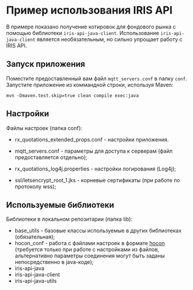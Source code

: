 # Пример использования IRIS API
В примере показано получение котировок для фондового рынка с помощью библиотеки `iris-api-java-client`. Использование `iris-api-java-client` является необязательным, но сильно упрощает работу с IRIS API.

## Запуск приложения

Поместите предоставленный вам файл `mqtt_servers.conf` в папку `conf`. Запустите приложение из коммандной строки, используя Maven:

```
mvn -Dmaven.test.skip=true clean compile exec:java
```

## Настройки

Файлы настроек (папка conf):

* rx_quotations_extended_props.conf - настройки приложения.

* mqtt_servers.conf - параметры для доступа к серверам (файл предоставляется отдельно);

* rx_quotations_log4j.properties - настройки логирования (Log4j);

* ssl/letsencrypt_root_1.jks - корневые сертификаты (при работе по протоколу wss);

## Используемые библиотеки
Библиотеки в локальном репозитарии (папка lib):
* base_utils - базовые классы используемые в других библиотеках (обязательная);
* hocon_conf - работа с файлами настроек в формате [hocon](https://github.com/lightbend/config/blob/main/HOCON.md) (требуется только при работе с настройками из файлов, альтернативно параметры соединения могут быть заданы непосредственно в java-коде);
* iris-api-java
* iris-api-java-client
* iris-api-java-utils

